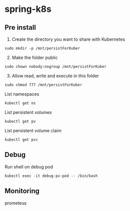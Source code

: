 # spring-k8s

## Pre install
1. Create the directory you want to share with Kubernetes
```
sudo mkdir -p /mnt/persistForKuber
```
2. Make the folder public
```
sudo chown nobody:nogroup /mnt/persistForKuber
```
3. Allow read, write and execute in this folder
```
sudo chmod 777 /mnt/persistForKuber
```

List namespaces
```
kubectl get ns
```
List persistent volumes
```
kubectl get pv
```
List persistent volume claim
```
kubectl get pvc
```

## Debug

Run shell on debug pod
```
kubectl exec -it debug-pv-pod -- /bin/bash
```

## Monitoring

prometeus


